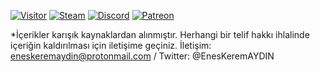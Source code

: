 [![Visitor](https://visitor-badge.laobi.icu/badge?page_id=EnesKeremAYDIN.Ataturk)](#)
[![Steam](https://img.shields.io/badge/donate-steam-blue?logo=Steam&style=flat-square)](https://steamcommunity.com/tradeoffer/new/?partner=434566573&token=g789u6Uv)
[![Discord](https://discord.com/api/guilds/718831818589339701/widget.png)](https://discord.gg/wUP74GZ)
[![Patreon](https://img.shields.io/badge/Donate-Patreon-red.svg)](https://discord.gg/wUP74GZ)

*İçerikler karışık kaynaklardan alınmıştır.
Herhangi bir telif hakkı ihlalinde içeriğin kaldırılması için iletişime geçiniz. İletişim: eneskeremaydin@protonmail.com / Twitter: @EnesKeremAYDIN

